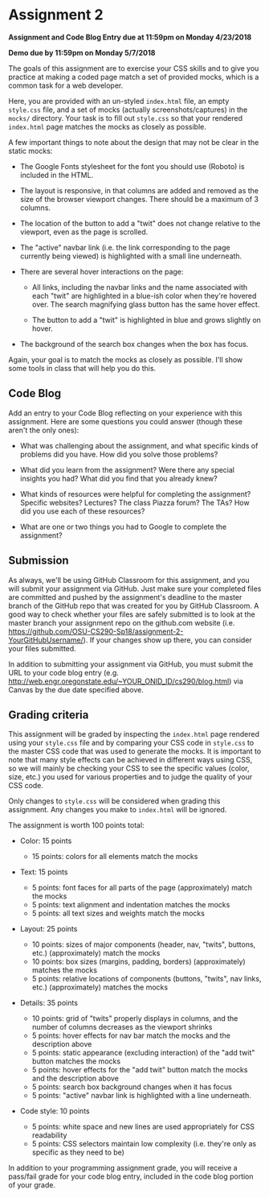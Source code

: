 # Assignment 2

**Assignment and Code Blog Entry due at 11:59pm on Monday 4/23/2018**

**Demo due by 11:59pm on Monday 5/7/2018**

The goals of this assignment are to exercise your CSS skills and to give you practice at making a coded page match a set of provided mocks, which is a common task for a web developer.

Here, you are provided with an un-styled `index.html` file, an empty `style.css` file, and a set of mocks (actually screenshots/captures) in the `mocks/` directory.  Your task is to fill out `style.css` so that your rendered `index.html` page matches the mocks as closely as possible.

A few important things to note about the design that may not be clear in the static mocks:

* The Google Fonts stylesheet for the font you should use (Roboto) is included in the HTML.

* The layout is responsive, in that columns are added and removed as the size of the browser viewport changes.  There should be a maximum of 3 columns.

* The location of the button to add a "twit" does not change relative to the viewport, even as the page is scrolled.

* The "active" navbar link (i.e. the link corresponding to the page currently being viewed) is highlighted with a small line underneath.

* There are several hover interactions on the page:

  * All links, including the navbar links and the name associated with each "twit" are highlighted in a blue-ish color when they're hovered over.  The search magnifying glass button has the same hover effect.

  * The button to add a "twit" is highlighted in blue and grows slightly on hover.

* The background of the search box changes when the box has focus.

Again, your goal is to match the mocks as closely as possible.  I'll show some tools in class that will help you do this.

## Code Blog

Add an entry to your Code Blog reflecting on your experience with this assignment.  Here are some questions you could answer (though these aren't the only ones):

* What was challenging about the assignment, and what specific kinds of problems did you have.  How did you solve those problems?

* What did you learn from the assignment?  Were there any special insights you had?  What did you find that you already knew?

* What kinds of resources were helpful for completing the assignment?  Specific websites?  Lectures?  The class Piazza forum?  The TAs?  How did you use each of these resources?

* What are one or two things you had to Google to complete the assignment?

## Submission

As always, we'll be using GitHub Classroom for this assignment, and you will submit your assignment via GitHub.  Just make sure your completed files are committed and pushed by the assignment's deadline to the master branch of the GitHub repo that was created for you by GitHub Classroom.  A good way to check whether your files are safely submitted is to look at the master branch your assignment repo on the github.com website (i.e. https://github.com/OSU-CS290-Sp18/assignment-2-YourGitHubUsername/). If your changes show up there, you can consider your files submitted.

In addition to submitting your assignment via GitHub, you must submit the URL to your code blog entry (e.g. http://web.engr.oregonstate.edu/~YOUR_ONID_ID/cs290/blog.html) via Canvas by the due date specified above.

## Grading criteria

This assignment will be graded by inspecting the `index.html` page rendered using your `style.css` file and by comparing your CSS code in `style.css` to the master CSS code that was used to generate the mocks.  It is important to note that many style effects can be achieved in different ways using CSS, so we will mainly be checking your CSS to see the specific values (color, size, etc.) you used for various properties and to judge the quality of your CSS code.

Only changes to `style.css` will be considered when grading this assignment.  Any changes you make to `index.html` will be ignored.

The assignment is worth 100 points total:

* Color: 15 points
  * 15 points: colors for all elements match the mocks

* Text: 15 points
  * 5 points: font faces for all parts of the page (approximately) match the mocks
  * 5 points: text alignment and indentation matches the mocks
  * 5 points: all text sizes and weights match the mocks

* Layout: 25 points
  * 10 points: sizes of major components (header, nav, "twits", buttons, etc.) (approximately) match the mocks
  * 10 points: box sizes (margins, padding, borders) (approximately) matches the mocks
  * 5 points: relative locations of components (buttons, "twits", nav links, etc.) (approximately) matches the mocks

* Details: 35 points
  * 10 points: grid of "twits" properly displays in columns, and the number of columns decreases as the viewport shrinks
  * 5 points: hover effects for nav bar match the mocks and the description above
  * 5 points: static appearance (excluding interaction) of the "add twit" button matches the mocks
  * 5 points: hover effects for the "add twit" button match the mocks and the description above
  * 5 points: search box background changes when it has focus
  * 5 points: "active" navbar link is highlighted with a line underneath.

* Code style: 10 points
  * 5 points: white space and new lines are used appropriately for CSS readability
  * 5 points: CSS selectors maintain low complexity (i.e. they're only as specific as they need to be)

In addition to your programming assignment grade, you will receive a pass/fail grade for your code blog entry, included in the code blog portion of your grade.
